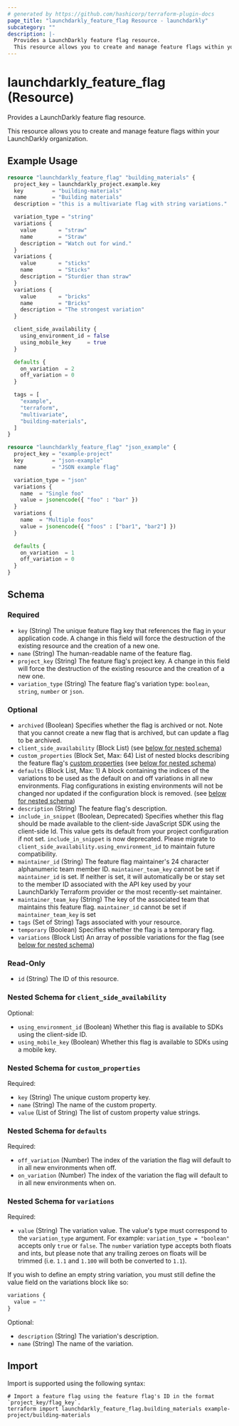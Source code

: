```yaml
---
# generated by https://github.com/hashicorp/terraform-plugin-docs
page_title: "launchdarkly_feature_flag Resource - launchdarkly"
subcategory: ""
description: |-
  Provides a LaunchDarkly feature flag resource.
  This resource allows you to create and manage feature flags within your LaunchDarkly organization.
---
```


# launchdarkly_feature_flag (Resource)

Provides a LaunchDarkly feature flag resource.

This resource allows you to create and manage feature flags within your LaunchDarkly organization.

## Example Usage

```terraform
resource "launchdarkly_feature_flag" "building_materials" {
  project_key = launchdarkly_project.example.key
  key         = "building-materials"
  name        = "Building materials"
  description = "this is a multivariate flag with string variations."

  variation_type = "string"
  variations {
    value       = "straw"
    name        = "Straw"
    description = "Watch out for wind."
  }
  variations {
    value       = "sticks"
    name        = "Sticks"
    description = "Sturdier than straw"
  }
  variations {
    value       = "bricks"
    name        = "Bricks"
    description = "The strongest variation"
  }

  client_side_availability {
    using_environment_id = false
    using_mobile_key     = true
  }

  defaults {
    on_variation  = 2
    off_variation = 0
  }

  tags = [
    "example",
    "terraform",
    "multivariate",
    "building-materials",
  ]
}

resource "launchdarkly_feature_flag" "json_example" {
  project_key = "example-project"
  key         = "json-example"
  name        = "JSON example flag"

  variation_type = "json"
  variations {
    name  = "Single foo"
    value = jsonencode({ "foo" : "bar" })
  }
  variations {
    name  = "Multiple foos"
    value = jsonencode({ "foos" : ["bar1", "bar2"] })
  }

  defaults {
    on_variation  = 1
    off_variation = 0
  }
}
```

<!-- schema generated by tfplugindocs -->
## Schema

### Required

- `key` (String) The unique feature flag key that references the flag in your application code. A change in this field will force the destruction of the existing resource and the creation of a new one.
- `name` (String) The human-readable name of the feature flag.
- `project_key` (String) The feature flag's project key. A change in this field will force the destruction of the existing resource and the creation of a new one.
- `variation_type` (String) The feature flag's variation type: `boolean`, `string`, `number` or `json`.

### Optional

- `archived` (Boolean) Specifies whether the flag is archived or not. Note that you cannot create a new flag that is archived, but can update a flag to be archived.
- `client_side_availability` (Block List) (see [below for nested schema](#nestedblock--client_side_availability))
- `custom_properties` (Block Set, Max: 64) List of nested blocks describing the feature flag's [custom properties](https://docs.launchdarkly.com/home/connecting/custom-properties) (see [below for nested schema](#nestedblock--custom_properties))
- `defaults` (Block List, Max: 1) A block containing the indices of the variations to be used as the default on and off variations in all new environments. Flag configurations in existing environments will not be changed nor updated if the configuration block is removed. (see [below for nested schema](#nestedblock--defaults))
- `description` (String) The feature flag's description.
- `include_in_snippet` (Boolean, Deprecated) Specifies whether this flag should be made available to the client-side JavaScript SDK using the client-side Id. This value gets its default from your project configuration if not set. `include_in_snippet` is now deprecated. Please migrate to `client_side_availability.using_environment_id` to maintain future compatibility.
- `maintainer_id` (String) The feature flag maintainer's 24 character alphanumeric team member ID. `maintainer_team_key` cannot be set if `maintainer_id` is set. If neither is set, it will automatically be or stay set to the member ID associated with the API key used by your LaunchDarkly Terraform provider or the most recently-set maintainer.
- `maintainer_team_key` (String) The key of the associated team that maintains this feature flag. `maintainer_id` cannot be set if `maintainer_team_key` is set
- `tags` (Set of String) Tags associated with your resource.
- `temporary` (Boolean) Specifies whether the flag is a temporary flag.
- `variations` (Block List) An array of possible variations for the flag (see [below for nested schema](#nestedblock--variations))

### Read-Only

- `id` (String) The ID of this resource.

<a id="nestedblock--client_side_availability"></a>
### Nested Schema for `client_side_availability`

Optional:

- `using_environment_id` (Boolean) Whether this flag is available to SDKs using the client-side ID.
- `using_mobile_key` (Boolean) Whether this flag is available to SDKs using a mobile key.


<a id="nestedblock--custom_properties"></a>
### Nested Schema for `custom_properties`

Required:

- `key` (String) The unique custom property key.
- `name` (String) The name of the custom property.
- `value` (List of String) The list of custom property value strings.


<a id="nestedblock--defaults"></a>
### Nested Schema for `defaults`

Required:

- `off_variation` (Number) The index of the variation the flag will default to in all new environments when off.
- `on_variation` (Number) The index of the variation the flag will default to in all new environments when on.


<a id="nestedblock--variations"></a>
### Nested Schema for `variations`

Required:

- `value` (String) The variation value. The value's type must correspond to the `variation_type` argument. For example: `variation_type = "boolean"` accepts only `true` or `false`. The `number` variation type accepts both floats and ints, but please note that any trailing zeroes on floats will be trimmed (i.e. `1.1` and `1.100` will both be converted to `1.1`).

If you wish to define an empty string variation, you must still define the value field on the variations block like so:

```terraform
variations {
  value = ""
}
```

Optional:

- `description` (String) The variation's description.
- `name` (String) The name of the variation.

## Import

Import is supported using the following syntax:

```shell
# Import a feature flag using the feature flag's ID in the format `project_key/flag_key`.
terraform import launchdarkly_feature_flag.building_materials example-project/building-materials
```
